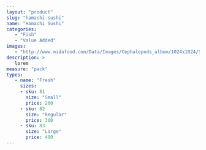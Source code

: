 ```yaml
---
layout: "product"
slug: "hamachi-sushi"
name: "Hamachi Sushi"
categories:
   - "Fish"
   - "Value Added"
images:
   - "http://www.midafood.com/Data/Images/Cephalopods_album/1024x1024/54acdb77e60ec196.jpg"
description: >
   lorem
measure: "pack"
types: 
   - name: "Fresh"
     sizes: 
     - sku: 81
       size: "Small"
       price: 200
     - sku: 82
       size: "Regular"
       price: 300
     - sku: 83
       size: "Large"
       price: 400
---
```

